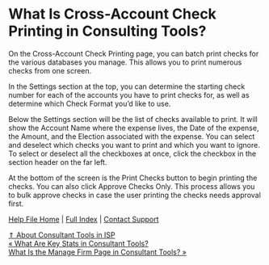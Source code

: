  What Is Cross-Account Check Printing in Consulting Tools?
==========

On the Cross-Account Check Printing page, you can batch print checks for the various databases you manage. This allows you to print numerous checks from one screen.

In the Settings section at the top, you can determine the starting check number for each of the accounts you have to print checks for, as well as determine which Check Format you’d like to use. 

Below the Settings section will be the list of checks available to print. It will show the Account Name where the expense lives, the Date of the expense, the Amount, and the Election associated with the expense. You can select and deselect which checks you want to print and which you want to ignore. To select or deselect all the checkboxes at once, click the checkbox in the section header on the far left.

At the bottom of the screen is the Print Checks button to begin printing the checks. You can also click Approve Checks Only. This process allows you to bulk approve checks in case the user printing the checks needs approval first.

[Help File Home](/help/) | [Full Index](/Help-File-Directory/) | [Contact Support](mailto:support@ISPolitical.com)

[⇑ About Consultant Tools in ISP](/About-Consultant-Tools-in-ISP)  
[« What Are Key Stats in Consultant Tools?](/What-Are-Key-Stats-in-Consultant-Tools)  
[What Is the Manage Firm Page in Consultant Tools? »](/What-Is-the-Manage-Firm-Page-in-Consultant-Tools)